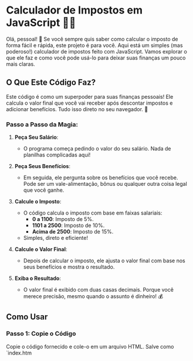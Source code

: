 # Calculador de Impostos em JavaScript 🧮💵

Olá, pessoal! 👋 Se você sempre quis saber como calcular o imposto de forma fácil e rápida, este projeto é para você. Aqui está um simples (mas poderoso!) calculador de impostos feito com JavaScript. Vamos explorar o que ele faz e como você pode usá-lo para deixar suas finanças um pouco mais claras.

## O Que Este Código Faz?

Este código é como um superpoder para suas finanças pessoais! Ele calcula o valor final que você vai receber após descontar impostos e adicionar benefícios. Tudo isso direto no seu navegador. 🚀

### Passo a Passo da Magia:

1. **Peça Seu Salário**:
   - O programa começa pedindo o valor do seu salário. Nada de planilhas complicadas aqui!

2. **Peça Seus Benefícios**:
   - Em seguida, ele pergunta sobre os benefícios que você recebe. Pode ser um vale-alimentação, bônus ou qualquer outra coisa legal que você ganhe.

3. **Calcule o Imposto**:
   - O código calcula o imposto com base em faixas salariais:
     - **0 a 1100**: Imposto de 5%.
     - **1101 a 2500**: Imposto de 10%.
     - **Acima de 2500**: Imposto de 15%.
   - Simples, direto e eficiente!

4. **Calcule o Valor Final**:
   - Depois de calcular o imposto, ele ajusta o valor final com base nos seus benefícios e mostra o resultado.

5. **Exiba o Resultado**:
   - O valor final é exibido com duas casas decimais. Porque você merece precisão, mesmo quando o assunto é dinheiro! 💰

## Como Usar

### Passo 1: Copie o Código

Copie o código fornecido e cole-o em um arquivo HTML. Salve como `index.htm
